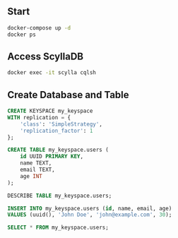 ## Start 

```sh
docker-compose up -d
docker ps
```

## Access ScyllaDB

```sh
docker exec -it scylla cqlsh
```

## Create Database and Table

```sql
CREATE KEYSPACE my_keyspace
WITH replication = {
    'class': 'SimpleStrategy',
    'replication_factor': 1
};

CREATE TABLE my_keyspace.users (
    id UUID PRIMARY KEY,
    name TEXT,
    email TEXT,
    age INT
);

DESCRIBE TABLE my_keyspace.users;

INSERT INTO my_keyspace.users (id, name, email, age)
VALUES (uuid(), 'John Doe', 'john@example.com', 30);

SELECT * FROM my_keyspace.users;
```